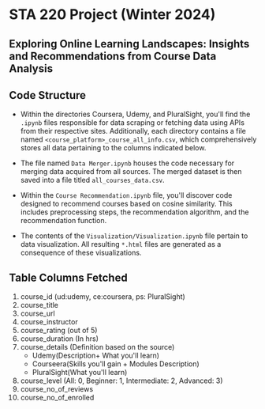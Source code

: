 # STA 220 Project (Winter 2024)
## Exploring Online Learning Landscapes: Insights and Recommendations from Course Data Analysis

## Code Structure

- Within the directories Coursera, Udemy, and PluralSight, you'll find the `.ipynb` files responsible for data scraping or fetching data using APIs from their respective sites. Additionally, each directory contains a file named `<course_platform>_course_all_info.csv`, which comprehensively stores all data pertaining to the columns indicated below.

- The file named `Data Merger.ipynb` houses the code necessary for merging data acquired from all sources. The merged dataset is then saved into a file titled `all_courses_data.csv`.

- Within the `Course Recommendation.ipynb` file, you'll discover code designed to recommend courses based on cosine similarity. This includes preprocessing steps, the recommendation algorithm, and the recommendation function.

- The contents of the `Visualization/Visualization.ipynb` file pertain to data visualization. All resulting `*.html` files are generated as a consequence of these visualizations.


## Table Columns Fetched
1. course_id (ud:udemy, ce:coursera, ps: PluralSight)
2. course_title
3. course_url
4. course_instructor
5. course_rating (out of 5)
6. course_duration (In hrs)
7. course_details (Definition based on the source)
   - Udemy(Description+ What you'll learn)
   - Courseera(Skills you'll gain + Modules Description)
   - PluralSight(What you'll learn)
8. course_level (All: 0, Beginner: 1, Intermediate: 2, Advanced: 3)
9. course_no_of_reviews
10. course_no_of_enrolled



